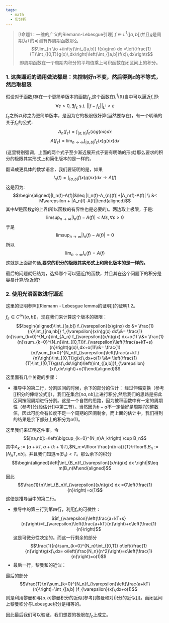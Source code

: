 ```yaml
---
tags:
  - math
  - 实分析
---
```


> [!命题1：一维的广义的Riemann-Lebesgue引理]
> $f \in L^{1}([a,b])$并且$g$是周期为$T$的可测有界周期函数那么$$\lim_{n
> \to +\infty}\int_{[a,b]} f(x)g(nx) dx =\left(\frac{1}{T}\int_{[0,T)}g(x)\,dx\right)\left(\int_{[a,b]}f(x)\,dx\right)$$ 即周期函数在一个周期内积分的平均值乘上可积函数在闭区间上的积分。


### 1. 这类逼近的通用做法都是：先控制好n不变，然后得到$\varepsilon$的不等式，然后取极限

假设对于函数 $f$存在一个更简单版本的函数$f_{\varepsilon}$,这个函数在$L^{1}(\mathbb{R})$当中可以逼近$f$,即:
$$\forall \varepsilon >0,\exists f_{\varepsilon } \text{ s.t. }
||f-f_{\varepsilon}||_{L^1}<\varepsilon$$
$f_{\varepsilon}$之所以称之为更简单版本，是因为它的极限很好算(当然要存在)，有一个明确的关于$f_{\varepsilon}$的公式:
$$A_n(f_{\varepsilon})=\int_{[a,b]} f_{\varepsilon}(x)g(nx)
dx$$
$$A(f_{\varepsilon})=\lim_{n\to \infty}\int_{[a,b]}
f_{\varepsilon}(x)g(nx) dx$$

(这里特别强调，上面的两个式子至少渐近展开式子要有明确的形式)那么要求的积分的极限其实形式上和简化版本的是一样的。

翻译成更具体的数学语言，我们要证明的是，如果$$I_n(f)=\int_{[a,b]} f(x)g(nx)
dx\to A(f)$$这是因为:$$\begin{aligned}|I_n(f)-A(f)|&\leq
|I_n(f)-A_{n}(f)|+|A_n(f)-A(f)| \\ &< M\varepsilon +
|A_n(f)-A(f)|\end{aligned}$$其中$M$是函数$g$的上界(所以函数的有界性也是必要的)。两边取上极限，于是:$$\limsup_{n\to \infty}|I_n(f)-A(f)|<M\varepsilon ,\forall
\varepsilon >0$$于是
$$\limsup_{n\to \infty}|I_n(f)-A(f)| = 0$$所以
$$\lim_{n\to
\infty}I_n(f)=A(f)$$这就是上面那句话,**要求的积分的极限其实形式上和简化版本的是一样的。**

最后的问题就归结为，选择哪个可以逼近$f$的函数，并且其在这个问题下的积分是容易计算/渐近的?

### 2. 使用光滑函数进行逼近

这里的证明参照[[Riemann - Lebesgue lemma的证明]]的证明1.2。

$f_{\varepsilon}\in C^{\infty}([a,b])$，现在我们来计算这个版本的极限：
$$\begin{aligned}\int_{[a,b]} f_{\varepsilon}(x)g(nx) dx &= \frac{1}{n}\int_{[na,nb]} f_{\varepsilon}(x/n)g(x) dx\\&= \frac{1}{n}\sum_{k=0}^{N_n}\int_{A_n} f_{\varepsilon}(x/n)g(x) dx+o(1) \\&= \frac{1}{n}\sum_{k=0}^{N_n}\int_{[0,T)}f_{\varepsilon}\left(\frac{a+kT+s}{n}\right)g(x)\,dx+o(1)\\&= \frac{1}{n}\sum_{k=0}^{N_n}f_{\varepsilon}\left(\frac{a+kT}{n}\right)\int_{[0,T)}g(x)\,dx+o(1)
\\&= \left(\frac{1}{T}\int_{[0,T)}g(s)\,ds\right)\left(\int_{[a,b]}f_{\varepsilon}(x)\,dx\right)+o(1)\end{aligned}$$
这里面有几个关键的步骤：

* 推导中的第二行，分割区间的时候，余下的部分的估计：
经过伸缩变换（参考[[积分的伸缩公式]]），我们在集合$[na,nb]$上进行积分,然后我们的思路是把此区间按照周期进行分割。这是一个自然的思路，因为被积函数中有一定的周期性（参考[[分段估计]]中第二节）。当然因为$b-a$不一定恰好是周期$T$的整数倍，因此可能会有长度不足一个周期的区间剩余，而上面的估计中，我们得到的结果是余下部分上的积分为$o(1)$。

这里我们来证明这件事。令$$[na,nb]:=\left(\bigcup_{k=0}^{N_n}A_k\right) \cup B_n$$其中$A_k:=[a+kT,a+(k+1)T)$,$N_n:=\lfloor \frac{n(b-a)}{T}\rfloor$,$B_n:=[N_nT,nb]$。并且我们知道$m(B_n)< T$。那么余下的积分$$\begin{aligned}\left|\int_{B_n}f_{\varepsilon}(x/n)g(x) dx \right|&\leq m(B_n)M\end{aligned}$$因此$$\frac{1}{n}\int_{B_n}f_{\varepsilon}(x/n)g(x) dx =O\left(\frac{1}{n}\right)=o(1)$$这便是推导当中的第二行。

* 推导中的第三行到第四行，利用$f_{\varepsilon}$的可微性：
$$f_{\varepsilon}\left(\frac{a+kT+s}{n}\right)=f_{\varepsilon}\left(\frac{a+kT}{n}\right)+o\left(\frac{1}{n}\right)$$这是可微分性决定的。而这一行剩余的部分$$\frac{1}{n}\sum_{k=0}^{N_n}\int_{[0,T)} o\left(\frac{1}{n}\right)g(x)\,dx= o\left(\frac{N_n}{n^2}\right)=o\left(\frac{1}{n}\right)=o(1)$$
* 最后一行，黎曼和的近似：

最后的部分$$\frac{T}{n}\sum_{k=0}^{N_n}f_{\varepsilon}\left(\frac{a+kT}{n}\right)=\int_{[a,b] }f_{\varepsilon}(x)\,dx+o(1)$$则是利用黎曼和与$[a,b]$黎曼积分的近似(参考[[黎曼和对积分的近似]])。而闭区间上黎曼积分与Lebesgue积分是相等的。

因此最后我们可以验证，我们想要的极限在$f_{\varepsilon}$上成立。